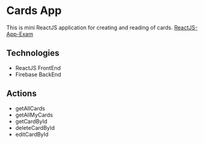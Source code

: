 # Cards App
This is mini ReactJS application for creating and reading of cards.
[ReactJS-App-Exam](https://krisikostadinov.github.io/ReactJS-App-Exam/)
## Technologies
* ReactJS FrontEnd
* Firebase BackEnd
## Actions
* getAllCards
* getAllMyCards
* getCardById
* deleteCardById
* editCardById
